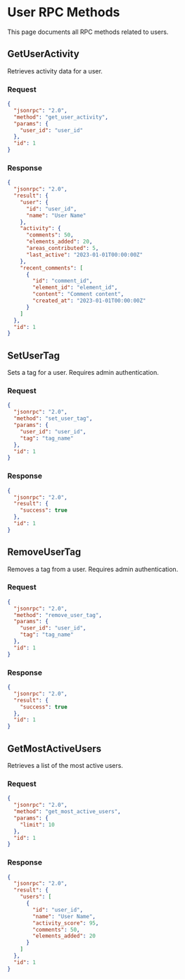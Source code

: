 
# User RPC Methods

This page documents all RPC methods related to users.

## GetUserActivity

Retrieves activity data for a user.

### Request

```json
{
  "jsonrpc": "2.0",
  "method": "get_user_activity",
  "params": {
    "user_id": "user_id"
  },
  "id": 1
}
```

### Response

```json
{
  "jsonrpc": "2.0",
  "result": {
    "user": {
      "id": "user_id",
      "name": "User Name"
    },
    "activity": {
      "comments": 50,
      "elements_added": 20,
      "areas_contributed": 5,
      "last_active": "2023-01-01T00:00:00Z"
    },
    "recent_comments": [
      {
        "id": "comment_id",
        "element_id": "element_id",
        "content": "Comment content",
        "created_at": "2023-01-01T00:00:00Z"
      }
    ]
  },
  "id": 1
}
```

## SetUserTag

Sets a tag for a user. Requires admin authentication.

### Request

```json
{
  "jsonrpc": "2.0",
  "method": "set_user_tag",
  "params": {
    "user_id": "user_id",
    "tag": "tag_name"
  },
  "id": 1
}
```

### Response

```json
{
  "jsonrpc": "2.0",
  "result": {
    "success": true
  },
  "id": 1
}
```

## RemoveUserTag

Removes a tag from a user. Requires admin authentication.

### Request

```json
{
  "jsonrpc": "2.0",
  "method": "remove_user_tag",
  "params": {
    "user_id": "user_id",
    "tag": "tag_name"
  },
  "id": 1
}
```

### Response

```json
{
  "jsonrpc": "2.0",
  "result": {
    "success": true
  },
  "id": 1
}
```

## GetMostActiveUsers

Retrieves a list of the most active users.

### Request

```json
{
  "jsonrpc": "2.0",
  "method": "get_most_active_users",
  "params": {
    "limit": 10
  },
  "id": 1
}
```

### Response

```json
{
  "jsonrpc": "2.0",
  "result": {
    "users": [
      {
        "id": "user_id",
        "name": "User Name",
        "activity_score": 95,
        "comments": 50,
        "elements_added": 20
      }
    ]
  },
  "id": 1
}
```
